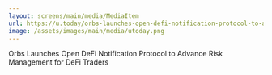 ```yaml
---
layout: screens/main/media/MediaItem
url: https://u.today/orbs-launches-open-defi-notification-protocol-to-advance-risk-management-for-defi-traders
image: /assets/images/main/media/utoday.png
---
```


Orbs Launches Open DeFi Notification Protocol to Advance Risk Management for DeFi Traders